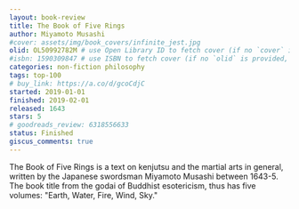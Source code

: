 ```yaml
---
layout: book-review
title: The Book of Five Rings
author: Miyamoto Musashi
#cover: assets/img/book_covers/infinite_jest.jpg
olid: OL50992782M # use Open Library ID to fetch cover (if no `cover` is provided)
#isbn: 1590309847 # use ISBN to fetch cover (if no `olid` is provided, dashes are optional)
categories: non-fiction philosophy
tags: top-100
# buy_link: https://a.co/d/gcoCdjC
started: 2019-01-01
finished: 2019-02-01
released: 1643
stars: 5
# goodreads_review: 6318556633
status: Finished
giscus_comments: true
---
```


The Book of Five Rings is a text on kenjutsu and the martial arts in general, written by the Japanese swordsman Miyamoto Musashi between 1643-5. The book title from the godai of Buddhist esotericism, thus has five volumes: "Earth, Water, Fire, Wind, Sky."
